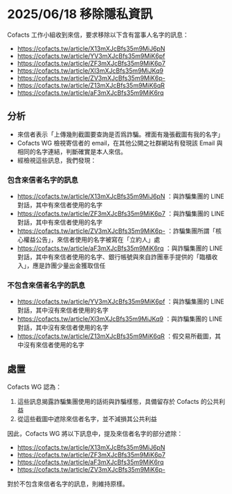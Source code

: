 # 2025/06/18 移除隱私資訊

Cofacts 工作小組收到來信，要求移除以下含有當事人名字的訊息：

- https://cofacts.tw/article/X13mXJcBfs35m9MiJ6pN
- https://cofacts.tw/article/YV3mXJcBfs35m9MiK6pf
- https://cofacts.tw/article/ZF3mXJcBfs35m9MiK6p7
- https://cofacts.tw/article/Xl3mXJcBfs35m9MiJKq9
- https://cofacts.tw/article/ZV3mXJcBfs35m9MiK6p-
- https://cofacts.tw/article/Z13mXJcBfs35m9MiK6qR
- https://cofacts.tw/article/aF3mXJcBfs35m9MiK6rq

## 分析

- 來信者表示「上傳幾則截圖要查詢是否爲詐騙。裡面有幾張截圖有我的名字」
- Cofacts WG 檢視寄信者的 email，在其他公開之社群網站有發現該 Email 與相同的名字連結，判斷確實是本人來信。
- 經檢視這些訊息，我們發現：

### 包含來信者名字的訊息

- https://cofacts.tw/article/X13mXJcBfs35m9MiJ6pN ：與詐騙集團的 LINE 對話，其中有來信者使用的名字
- https://cofacts.tw/article/ZF3mXJcBfs35m9MiK6p7 ：與詐騙集團的 LINE 對話，其中有來信者使用的名字
- https://cofacts.tw/article/ZV3mXJcBfs35m9MiK6p- ：詐騙集團所謂「核心權益公告」，來信者使用的名字被寫在「立約人」處
- https://cofacts.tw/article/aF3mXJcBfs35m9MiK6rq ：與詐騙集團的 LINE 對話，其中有來信者使用的名字、銀行帳號與來自詐團車手提供的「臨櫃收入」，應是詐團少量出金獲取信任

### 不包含來信者名字的訊息

- https://cofacts.tw/article/YV3mXJcBfs35m9MiK6pf ：與詐騙集團的 LINE 對話，其中沒有來信者使用的名字
- https://cofacts.tw/article/Xl3mXJcBfs35m9MiJKq9 ：與詐騙集團的 LINE 對話，其中沒有來信者使用的名字
- https://cofacts.tw/article/Z13mXJcBfs35m9MiK6qR ：假交易所截圖，其中沒有來信者使用的名字

## 處置

Cofacts WG 認為：

1. 這些訊息揭露詐騙集團使用的話術與詐騙樣態，具備留存於 Cofacts 的公共利益
2. 從這些截圖中遮除來信者名字，並不減損其公共利益

因此，Cofacts WG 將以下訊息中，提及來信者名字的部分遮除：
- https://cofacts.tw/article/X13mXJcBfs35m9MiJ6pN
- https://cofacts.tw/article/ZF3mXJcBfs35m9MiK6p7
- https://cofacts.tw/article/aF3mXJcBfs35m9MiK6rq
- https://cofacts.tw/article/ZV3mXJcBfs35m9MiK6p-

對於不包含來信者名字的訊息，則維持原樣。

